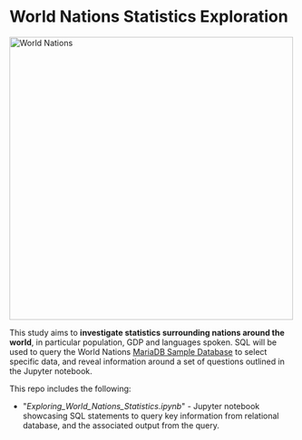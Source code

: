 # World Nations Statistics Exploration

<img src="https://www.worldatlas.com/r/w2560-q80/upload/f4/e0/49/shutterstock-1665254809.png" alt='World Nations' width="500"><br>

This study aims to __investigate statistics surrounding nations around the world__, in particular population, GDP and languages spoken. SQL will be used to query the World Nations [MariaDB Sample Database](https://www.mariadbtutorial.com/getting-started/mariadb-sample-database/) to select specific data, and reveal information around a set of questions outlined in the Jupyter notebook.

This repo includes the following:

- "_Exploring_World_Nations_Statistics.ipynb_" - Jupyter notebook showcasing SQL statements to query key information from relational database, and the associated output from the query.
